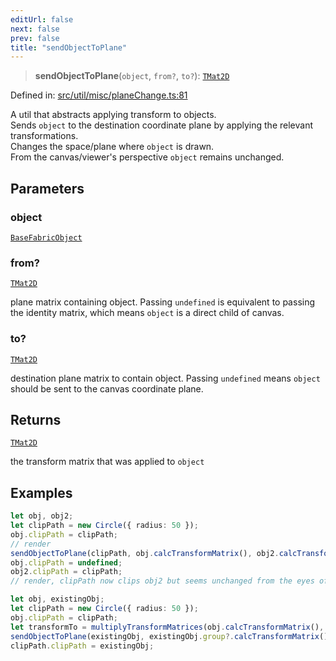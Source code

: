 ```yaml
---
editUrl: false
next: false
prev: false
title: "sendObjectToPlane"
---
```


> **sendObjectToPlane**(`object`, `from?`, `to?`): [`TMat2D`](/api/type-aliases/tmat2d/)

Defined in: [src/util/misc/planeChange.ts:81](https://github.com/fabricjs/fabric.js/blob/8206f10a405480a7ba988ff6cfdde6412c1f13f8/src/util/misc/planeChange.ts#L81)

A util that abstracts applying transform to objects.\
Sends `object` to the destination coordinate plane by applying the relevant transformations.\
Changes the space/plane where `object` is drawn.\
From the canvas/viewer's perspective `object` remains unchanged.

## Parameters

### object

[`BaseFabricObject`](/api/classes/basefabricobject/)

### from?

[`TMat2D`](/api/type-aliases/tmat2d/)

plane matrix containing object. Passing `undefined` is equivalent to passing the identity matrix, which means `object` is a direct child of canvas.

### to?

[`TMat2D`](/api/type-aliases/tmat2d/)

destination plane matrix to contain object. Passing `undefined` means `object` should be sent to the canvas coordinate plane.

## Returns

[`TMat2D`](/api/type-aliases/tmat2d/)

the transform matrix that was applied to `object`

## Examples

```ts
let obj, obj2;
let clipPath = new Circle({ radius: 50 });
obj.clipPath = clipPath;
// render
sendObjectToPlane(clipPath, obj.calcTransformMatrix(), obj2.calcTransformMatrix());
obj.clipPath = undefined;
obj2.clipPath = clipPath;
// render, clipPath now clips obj2 but seems unchanged from the eyes of the viewer
```

```ts
let obj, existingObj;
let clipPath = new Circle({ radius: 50 });
obj.clipPath = clipPath;
let transformTo = multiplyTransformMatrices(obj.calcTransformMatrix(), clipPath.calcTransformMatrix());
sendObjectToPlane(existingObj, existingObj.group?.calcTransformMatrix(), transformTo);
clipPath.clipPath = existingObj;
```
